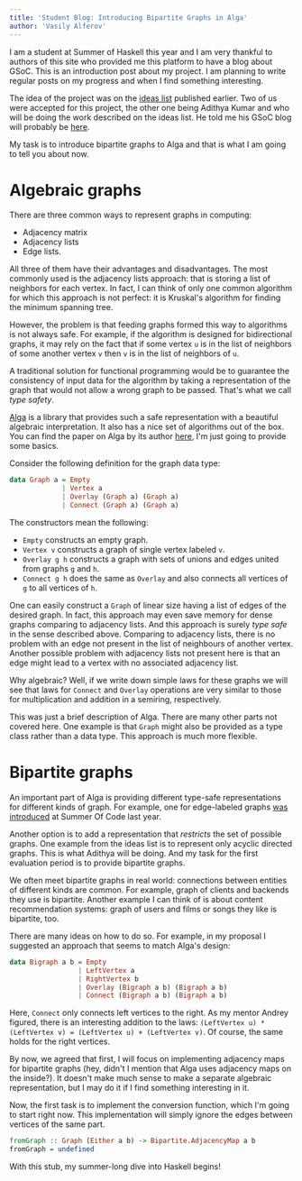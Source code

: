 ```yaml
---
title: 'Student Blog: Introducing Bipartite Graphs in Alga'
author: 'Vasily Alferov'
---
```


I am a student at Summer of Haskell this year and I am very thankful to authors
of this site who provided me this platform to have a blog about GSoC. This is
an introduction post about my project. I am planning to write regular posts
on my progress and when I find something interesting.

The idea of the project was on the
[ideas list](https://summer.haskell.org/ideas.html#algebraic-graphs) published
earlier. Two of us were accepted for this project, the other one being Adithya
Kumar and who will be doing the work described on the ideas list. He told me
his GSoC blog will probably be [here](https://adithyaov.github.io/).

My task is to introduce bipartite graphs to Alga and that is what I am going to
tell you about now.

# Algebraic graphs

There are three common ways to represent graphs in computing:

* Adjacency matrix
* Adjacency lists
* Edge lists.

All three of them have their advantages and disadvantages. The most commonly
used is the adjacency lists approach: that is storing a list of neighbors for
each vertex. In fact, I can think of only one common algorithm for which this
approach is not perfect: it is Kruskal's algorithm for finding the minimum
spanning tree.

However, the problem is that feeding graphs formed this way to algorithms is
not always safe. For example, if the algorithm is designed for bidirectional
graphs, it may rely on the fact that if some vertex `u` is in the list of
neighbors of some another vertex `v` then `v` is in the list of neighbors of
`u`.

A traditional solution for functional programming would be to guarantee the
consistency of input data for the algorithm by taking a representation of the
graph that would not allow a wrong graph to be passed. That's what we call
_type safety_.

[Alga](https://github.com/snowleopard/alga) is a library that provides such a
safe representation with a beautiful algebraic interpretation. It also has a
nice set of algorithms out of the box. You can find the paper on Alga by its
author [here](https://github.com/snowleopard/alga-paper), I'm just going to
provide some basics.

Consider the following definition for the graph data type:

```Haskell
data Graph a = Empty
             | Vertex a
             | Overlay (Graph a) (Graph a)
             | Connect (Graph a) (Graph a)
```

The constructors mean the following:

* `Empty` constructs an empty graph.
* `Vertex v` constructs a graph of single vertex labeled `v`.
* `Overlay g h` constructs a graph with sets of unions and edges united from
  graphs `g` and `h`.
* `Connect g h` does the same as `Overlay` and also connects all vertices of
  `g` to all vertices of `h`.

One can easily construct a `Graph` of linear size having a list of edges of the
desired graph. In fact, this approach may even save memory for dense graphs
comparing to adjacency lists. And this approach is surely _type safe_ in the
sense described above. Comparing to adjacency lists, there is no problem with
an edge not present in the list of neighbours of another vertex. Another
possible problem with adjacency lists not present here is that an edge might
lead to a vertex with no associated adjacency list.

Why algebraic? Well, if we write down simple laws for these graphs we will see
that laws for `Connect` and `Overlay` operations are very similar to those for
multiplication and addition in a semiring, respectively.

This was just a brief description of Alga. There are many other parts not
covered here. One example is that `Graph` might also be provided as a type
class rather than a data type. This approach is much more flexible.

# Bipartite graphs

An important part of Alga is providing different type-safe representations for
different kinds of graph. For example, one for edge-labeled graphs
[was introduced](https://blog.nyarlathotep.one/2018/08/gsoc-results/) at Summer
Of Code last year.

Another option is to add a representation that _restricts_ the set of possible
graphs. One example from the ideas list is to represent only acyclic directed
graphs. This is what Adithya will be doing. And my task for the first
evaluation period is to provide bipartite graphs.

We often meet bipartite graphs in real world: connections between entities of
different kinds are common. For example, graph of clients and backends they use
is bipartite. Another example I can think of is about content recommendation
systems: graph of users and films or songs they like is bipartite, too.

There are many ideas on how to do so. For example, in my proposal I suggested
an approach that seems to match Alga's design:

```Haskell
data Bigraph a b = Empty
                 | LeftVertex a
                 | RightVertex b
                 | Overlay (Bigraph a b) (Bigraph a b)
                 | Connect (Bigraph a b) (Bigraph a b)
```

Here, `Connect` only connects left vertices to the right. As my mentor Andrey
figured, there is an interesting addition to the laws:
`(LeftVertex u) * (LeftVertex v) = (LeftVertex u) + (LeftVertex v)`. Of course,
the same holds for the right vertices.

By now, we agreed that first, I will focus on implementing adjacency maps for
bipartite graphs (hey, didn't I mention that Alga uses adjacency maps on the
inside?). It doesn't make much sense to make a separate algebraic
representation, but I may do it if I find something interesting in it.

Now, the first task is to implement the conversion function, which I'm going to
start right now. This implementation will simply ignore the edges between
vertices of the same part.

```Haskell
fromGraph :: Graph (Either a b) -> Bipartite.AdjacencyMap a b
fromGraph = undefined
```

With this stub, my summer-long dive into Haskell begins!
